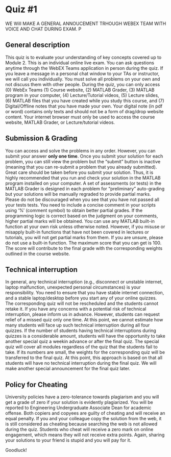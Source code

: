 # Quiz #1

WE Will MAKE A GENERAL ANNOUCEMENT TRHOUGH WEBEX TEAM WITH VOICE AND CHAT DURING EXAM. P


## General description
This quiz is to evaluate your understanding of key concepts covered up to Module 2. This is an individual online live exam. You can ask questions anytime through the WebEX Teams application in person during the quiz. If you leave a message in a personal chat window to your TAs or instructor, we will call you individually. You must solve all problems on your own and not discuss them with other people. During the quiz, you can only access (0) WebEx Teams (1) Course website, (2) MATLAB Grader, (3) MATLAB program in your computer, (4) Lecture/Tutorial videos, (5) Lecture slides, (6) MATLAB files that you have created while you study this course, and (7) Digital/Offline notes that you have made your own. Your digital note (in pdf or word) contains only texts and should not be a form of drag/drop website content. Your internet browser must only be used to access the course website, MATLAB Grader, or Lecture/tutorial videos. 

## Submission & Grading
You can access and solve the problems in any order. However, you can submit your answer **only one time**. Once you submit your solution for each problem, you can still view the problem but the “submit” button is inactive (meaning that you can re-submit a problem that you already submitted). Great care should be taken before you submit your solution. Thus, it is highly recommended that you run and check your solution in the MATLAB program installed on your computer. A set of assessments (or tests) in the MATLAB Grader is designed in each problem for “preliminary” auto-grading but your solutions will be manually regraded to provide partial marks. Please do not be discouraged when you see that you have not passed all your tests tests. You need to include a concise comment in your scripts using ‘%’ (comment symbol) to obtain better partial grades. If the programming logic is correct based on the judgment on your comments, higher partial marks will be obtained. You can use any MATLAB built-in function at your own risk unless otherwise noted. However, if you misuse or misapply built-in functions that have not been covered in lectures or tutorials, you will not get partial marks from them. If you are unsure, please do not use a built-in function. The maximum score that you can get is 100. The score will contribute to the final grade with the corresponding weights outlined in the course website. 

## Technical interruption
In general, any technical interruption (e.g., disconnect or unstable internet, laptop malfunction, unexpected personal circumstances) is your responsibility. You need to ensure that you have stable internet connection, and a stable laptop/desktop before you start any of your online quizzes. The corresponding quiz will not be rescheduled and the students cannot retake it. If you have any concerns with a potential risk of technical interruption, please inform us in advance. However, students can request relief of a missed quiz only one time. At this point, we cannot estimate how many students will face up such technical interruption during all four quizzes. If the number of students having technical interruptions during quizzes is a considerable amount, students will have the opportunity to take another special quiz a weekin advance or after the final quiz. The special quiz will cover all modules regardless of the quiz that the students fail to take. If its numbers are small, the weights for the corresponding quiz will be transferred to the final quiz. At this point, this approach is based on that all students will have no technical interruption during the final quiz. We will make another special announcement for the final quiz later. 

## Policy for Cheating 
University policies have a zero-tolerance towards plagiarism and you will get a grade of zero if your solution is evidently plagiarized. You will be reported to Engineering Undergraduate Associate Dean for academic offense. Both copiers and copyees are guilty of cheating and will receive an equal penalty. If you and your colleague copy the solution from the web, it is still considered as cheating because searching the web is not allowed during the quiz. Students who cheat will receive a zero mark on online engagement, which means they will not receive extra points. Again, sharing your solutions to your friend is stupid and you will pay for it. 

Goodluck!
